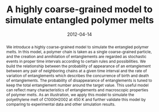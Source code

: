 ---
title: "A highly coarse-grained model to simulate entangled polymer melts"
authors:
- 朱有亮
- Hong Liu
- Zhong-Yuan Lu
date: "2012-04-14"
doi: "10.1063/1.3702942"
publication_types: ["期刊文章"]
publication: "The Journal of Chemical Physics"
abstract: "We introduce a highly coarse-grained model to simulate the  entangled polymer melts. In this model, a polymer chain is taken as a  single coarse-grained particle, and the creation and annihilation of  entanglements are regarded as stochastic events in proper time intervals  according to certain rules and possibilities. We build the relationship  between the probability of appearance of an entanglement between any  pair of neighboring chains at a given time interval and the rate of  variation of entanglements which describes the concurrence of birth and  death of entanglements. The probability of disappearance of  entanglements is tuned to keep the total entanglement number around the  target value. This useful model can reflect many characteristics of  entanglements and macroscopic properties of polymer melts. As an  illustration, we apply this model to simulate the polyethylene melt of  C1000H2002 at 450 K and further validate this model by comparing to  experimental data and other simulation results."
url_pdf: "https://pubs.aip.org/jcp/article/136/14/144903/191035/A-highly-coarse-grained-model-to-simulate"
---